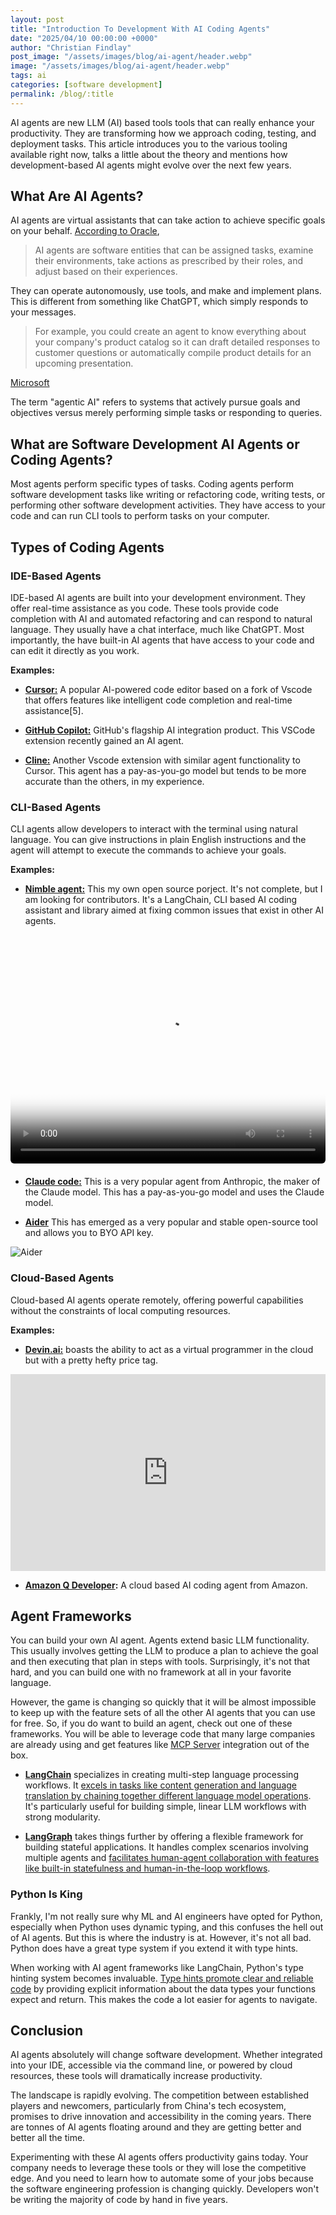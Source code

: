 ```yaml
---
layout: post
title: "Introduction To Development With AI Coding Agents"
date: "2025/04/10 00:00:00 +0000"
author: "Christian Findlay"
post_image: "/assets/images/blog/ai-agent/header.webp"
image: "/assets/images/blog/ai-agent/header.webp"
tags: ai
categories: [software development]
permalink: /blog/:title
---
```


AI agents are new LLM (AI) based tools tools that can really enhance your productivity. They are transforming how we approach coding, testing, and deployment tasks. This article introduces you to the various tooling available right now, talks a little about the theory and mentions how development-based AI agents might evolve over the next few years.

## What Are AI Agents?
AI agents are virtual assistants that can take action to achieve specific goals on your behalf. [According to Oracle](https://www.oracle.com/au/artificial-intelligence/ai-agents/),

> AI agents are software entities that can be assigned tasks, examine their environments, take actions as prescribed by their roles, and adjust based on their experiences.

They can operate autonomously, use tools, and make and implement plans. This is different from something like ChatGPT, which simply responds to your messages.

> For example, you could create an agent to know everything about your company's product catalog so it can draft detailed responses to customer questions or automatically compile product details for an upcoming presentation.

[Microsoft](https://news.microsoft.com/source/features/ai/ai-agents-what-they-are-and-how-theyll-change-the-way-we-work/)

The term "agentic AI" refers to systems that actively pursue goals and objectives versus merely performing simple tasks or responding to queries. 

## What are Software Development AI Agents or Coding Agents?

Most agents perform specific types of tasks. Coding agents perform software development tasks like writing or refactoring code, writing tests, or performing other software development activities. They have access to your code and can run CLI tools to perform tasks on your computer.

## Types of Coding Agents

### IDE-Based Agents

IDE-based AI agents are built into your development environment. They offer real-time assistance as you code. These tools provide code completion with AI and automated refactoring and can respond to natural language. They usually have a chat interface, much like ChatGPT. Most importantly, the have built-in AI agents that have access to your code and can edit it directly as you work.

**Examples:**

- [**Cursor:**](https://www.cursor.com) A popular AI-powered code editor based on a fork of Vscode that offers features like intelligent code completion and real-time assistance[5].

<!-- <video controls src="[/assets/images/blog/nimble_charts/iosdemo.mp4](https://assets.basehub.com/191e7e6d/2c99e8a087f981290dc74d2b621a7192/current-best-for-two-mp4.mp4)" title="Cursor"  width="100%" height="360" style="border-radius: 6px;align-items: center;" alt="Cursor Demo"></video> -->

- [**GitHub Copilot:**](https://github.com/features/copilot) GitHub's flagship AI integration product. This VSCode extension recently gained an AI agent.

- [**Cline:**](https://cline.bot/) Another Vscode extension with similar agent functionality to Cursor. This agent has a pay-as-you-go model but tends to be more accurate than the others, in my experience.

### CLI-Based Agents

CLI agents allow developers to interact with the terminal using natural language. You can give instructions in plain English instructions and the agent will attempt to execute the commands to achieve your goals.

**Examples:**

- [**Nimble agent:**](https://github.com/Nimblesite/nimble_agent) This my own open source porject. It's not complete, but I am looking for contributors. It's a LangChain, CLI based AI coding assistant and library aimed at fixing common issues that exist in other AI agents. 


<video controls width="100%" height="360" poster="/assets/images/blog/ai-agent/moviethumbnail.png" style="border-radius: 6px; max-width: 100%; display: block; margin: 20px auto;" title="Nimble Agent Demo">
  <source src="/assets/images/blog/ai-agent/nimble_agent.mov" type="video/quicktime">
  Your browser does not support the video tag. You can <a href="/assets/images/blog/ai-agent/video/nimble_agent.mov" download>download the video</a> instead.
</video>

- [**Claude code:**](https://docs.anthropic.com/en/docs/agents-and-tools/claude-code/overview) This is a very popular agent from Anthropic, the maker of the Claude model. This has a pay-as-you-go model and uses the Claude model.

- [**Aider**](https://github.com/Aider-AI/aider) This has emerged as a very popular and stable open-source tool and allows you to BYO API key.

![Aider](https://camo.githubusercontent.com/6d2d9a8d839bed3d9dc1bf62d47f0767e19906ce76d369a78ef9805dbfb34609/68747470733a2f2f61696465722e636861742f6173736574732f73637265656e636173742e737667)
  
### Cloud-Based Agents

Cloud-based AI agents operate remotely, offering powerful capabilities without the constraints of local computing resources.

**Examples:**

- [**Devin.ai:**](https://devin.ai) boasts the ability to act as a virtual programmer in the cloud but with a pretty hefty price tag.

<iframe 
    width= "100%" 
    height= "315" 
    src="https://www.youtube.com/embed/fjHtjT7GO1c" 
    title= "Devin AI Demo"
    frameborder= "0" 
    allow="accelerometer; autoplay; clipboard-write; encrypted-media; gyroscope; picture-in-picture" 
    allowfullscreen>
</iframe>

- **[Amazon Q Developer](https://aws.amazon.com/q/developer/):** A cloud based AI coding agent from Amazon.

## Agent Frameworks

You can build your own AI agent. Agents extend basic LLM functionality. This usually involves getting the LLM to produce a plan to achieve the goal and then executing that plan in steps with tools. Surprisingly, it's not that hard, and you can build one with no framework at all in your favorite language.

However, the game is changing so quickly that it will be almost impossible to keep up with the feature sets of all the other AI agents that you can use for free. So, if you do want to build an agent, check out one of these frameworks. You will be able to leverage code that many large companies are already using and get features like [MCP Server](https://modelcontextprotocol.io) integration out of the box.

- [**LangChain**](https://www.langchain.com/) specializes in creating multi-step language processing workflows. It [excels in tasks like content generation and language translation by chaining together different language model operations](https://www.getzep.com/ai-agents/langchain-agents-langgraph). It's particularly useful for building simple, linear LLM workflows with strong modularity.

- [**LangGraph**](https://www.langchain.com/langgraph) takes things further by offering a flexible framework for building stateful applications. It handles complex scenarios involving multiple agents and [facilitates human-agent collaboration with features like built-in statefulness and human-in-the-loop workflows](https://www.getzep.com/ai-agents/langchain-agents-langgraph).

### Python Is King

Frankly, I'm not really sure why ML and AI engineers have opted for Python, especially when Python uses dynamic typing, and this confuses the hell out of AI agents. But this is where the industry is at. However, it's not all bad. Python does have a great type system if you extend it with type hints.

When working with AI agent frameworks like LangChain, Python's type hinting system becomes invaluable. [Type hints promote clear and reliable code](https://dagster.io/blog/python-type-hinting) by providing explicit information about the data types your functions expect and return. This makes the code a lot easier for agents to navigate.

## Conclusion

AI agents absolutely will change software development. Whether integrated into your IDE, accessible via the command line, or powered by cloud resources, these tools will dramatically increase productivity.

The landscape is rapidly evolving. The competition between established players and newcomers, particularly from China's tech ecosystem, promises to drive innovation and accessibility in the coming years. There are tonnes of AI agents floating around and they are getting better and better all the time.

Experimenting with these AI agents offers productivity gains today. Your company needs to leverage these tools or they will lose the competitive edge. And you need to learn how to automate some of your jobs because the software engineering profession is changing quickly. Developers won't be writing the majority of code by hand in five years.